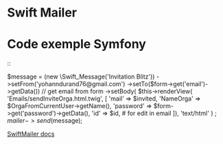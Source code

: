 Swift Mailer
===================


Code exemple Symfony
===================
::

  $message = (new \Swift_Message('Invitation Blitz'))
                  ->setFrom('yohanndurand76@gmail.com')
                  ->setTo($form->get('email')->getData()) // get email from form
                  ->setBody(
                      $this->renderView(
                          'Emails/sendInviteOrga.html.twig',
                          [
                              'mail' => $invited,
                              'NameOrga' => $OrgaFromCurrentUser->getName(),
                              'password' => $form->get('password')->getData(),
                              'id' => $id, # for edit in email
                          ]),
                          'text/html'
                  )
  ;
  $mailer->send($message);



[SwiftMailer docs](https://swiftmailer.symfony.com/docs/introduction.html)
